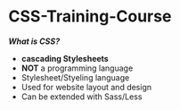 # CSS-Training-Course

***What is CSS?***
+ **cascading Stylesheets**
+ **NOT** a programming language
+ Stylesheet/Styeling language
+ Used for website layout and design 
+ Can be extended with Sass/Less
